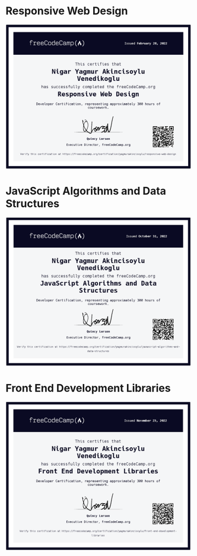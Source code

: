 <div style="max-width: 500px">

  # Responsive Web Design
  
  [![Responsive Web Design](./images/Responsive%20Web%20Design.png)](https://www.freecodecamp.org/certification/yagmurakincisoylu/responsive-web-design)

  # JavaScript Algorithms and Data Structures
  
  [![JavaScript Algorithms and Data Structures](./images/JavaScript%20Algorithms%20and%20Data%20Structures.png)](https://www.freecodecamp.org/certification/yagmurakincisoylu/javascript-algorithms-and-data-structures)
  
  # Front End Development Libraries
  
  [![Front End Development Libraries](./images/Front%20End%20Development%20Libraries.png)](https://www.freecodecamp.org/certification/yagmurakincisoylu/front-end-development-libraries)

</div>